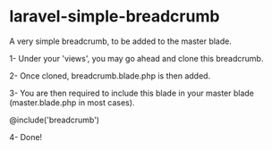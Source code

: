 # laravel-simple-breadcrumb
A very simple breadcrumb, to be added to the master blade. 

1- Under your 'views', you may go ahead and clone this breadcrumb. 

2- Once cloned, breadcrumb.blade.php is then added. 

3- You are then required to include this blade in your master blade (master.blade.php in most cases).

@include('breadcrumb')

4- Done!

